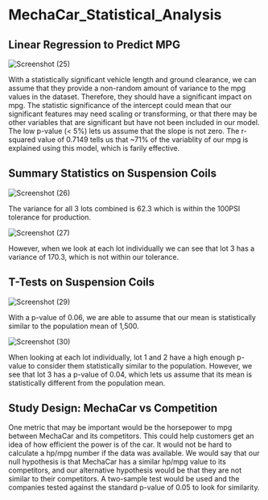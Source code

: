 # MechaCar_Statistical_Analysis

## Linear Regression to Predict MPG
![Screenshot (25)](https://user-images.githubusercontent.com/81697076/128651034-505f76e3-6c6b-45a7-9662-ea913a35297b.png)

With a statistically significant vehicle length and ground clearance, we can assume that they provide a non-random amount of variance to the mpg values in the dataset. Therefore, they should have a significant impact on mpg. The statistic significance of the intercept could mean that our significant features may need scaling or transforming, or that there may be other variables that are significant but have not been included in our model. The low p-value (< 5%) lets us assume that the slope is not zero. The r-squared 
value of 0.7149 tells us that ~71% of the variablity of our mpg is explained using this model, which is farily effective.

## Summary Statistics on Suspension Coils
![Screenshot (26)](https://user-images.githubusercontent.com/81697076/128651041-b21dc1b4-037e-46da-a094-cc5aaa52a22f.png)

The variance for all 3 lots combined is 62.3 which is within the 100PSI tolerance for production.


![Screenshot (27)](https://user-images.githubusercontent.com/81697076/128651044-57af1f11-01ff-4d4a-b135-19a711974079.png)

However, when we look at each lot individually we can see that lot 3 has a variance of 170.3, which is not within our tolerance. 


## T-Tests on Suspension Coils
![Screenshot (29)](https://user-images.githubusercontent.com/81697076/128651046-003d91ed-6248-4618-86db-abc829ec95dd.png)

With a p-value of 0.06, we are able to assume that our mean is statistically similar to the population mean of 1,500.

![Screenshot (30)](https://user-images.githubusercontent.com/81697076/128651052-943ccb11-6d19-4634-bb66-e12e0d7f1b4d.png)

When looking at each lot individually, lot 1 and 2 have a high enough p-value to consider them statistically similar to the population. However, we see that lot 3 has a p-value of 0.04, which lets us assume that its mean is statistically different from the population mean.


## Study Design: MechaCar vs Competition

One metric that may be important would be the horsepower to mpg between MechaCar and its competitors. This could help customers get an idea of how efficient the power is of the car. It would not be hard to calculate a hp/mpg number if the data was available. We would say that our null hypothesis is that MechaCar has a similar hp/mpg value to its competitors, and our alternative hypothesis would be that they are not similar to their competitors. A two-sample test would be used and the companies tested against the standard p-value of 0.05 to look for similarity.
